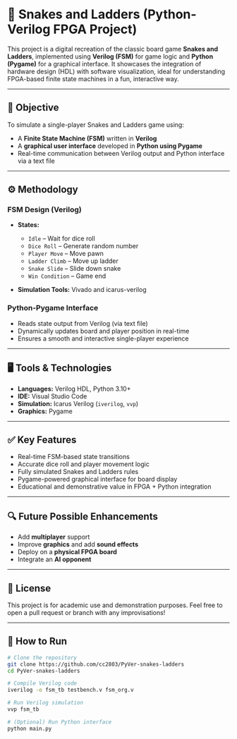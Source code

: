 # 🎲 Snakes and Ladders (Python-Verilog FPGA Project)

This project is a digital recreation of the classic board game **Snakes and Ladders**, implemented using **Verilog (FSM)** for game logic and **Python (Pygame)** for a graphical interface. It showcases the integration of hardware design (HDL) with software visualization, ideal for understanding FPGA-based finite state machines in a fun, interactive way.

---


## 🎯 Objective

To simulate a single-player Snakes and Ladders game using:
- A **Finite State Machine (FSM)** written in **Verilog**
- A **graphical user interface** developed in **Python using Pygame**
- Real-time communication between Verilog output and Python interface via a text file

---

## ⚙️ Methodology

### FSM Design (Verilog)
- **States:**
  - `Idle` – Wait for dice roll
  - `Dice Roll` – Generate random number
  - `Player Move` – Move pawn
  - `Ladder Climb` – Move up ladder
  - `Snake Slide` – Slide down snake
  - `Win Condition` – Game end

- **Simulation Tools:** Vivado and icarus-verilog

### Python-Pygame Interface
- Reads state output from Verilog (via text file)
- Dynamically updates board and player position in real-time
- Ensures a smooth and interactive single-player experience

---

## 🖥️ Tools & Technologies

- **Languages:** Verilog HDL, Python 3.10+
- **IDE:** Visual Studio Code
- **Simulation:** Icarus Verilog (`iverilog`, `vvp`)
- **Graphics:** Pygame

---

## ✅ Key Features

- Real-time FSM-based state transitions
- Accurate dice roll and player movement logic
- Fully simulated Snakes and Ladders rules
- Pygame-powered graphical interface for board display
- Educational and demonstrative value in FPGA + Python integration

---

## 🔍 Future Possible Enhancements

- Add **multiplayer** support
- Improve **graphics** and add **sound effects**
- Deploy on a **physical FPGA board**
- Integrate an **AI opponent**

---

## 📜 License

This project is for academic use and demonstration purposes. Feel free to open a pull request or branch with any improvisations!

---

## 📂 How to Run

```bash
# Clone the repository
git clone https://github.com/cc2803/PyVer-snakes-ladders
cd PyVer-snakes-ladders

# Compile Verilog code
iverilog -o fsm_tb testbench.v fsm_org.v

# Run Verilog simulation
vvp fsm_tb

# (Optional) Run Python interface
python main.py
